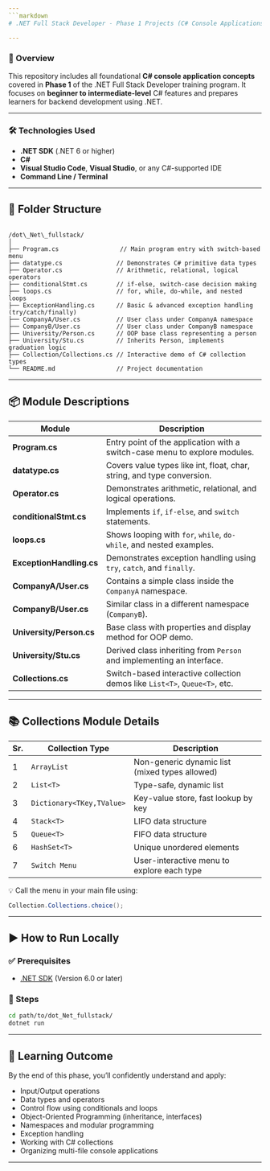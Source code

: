 ```yaml
---
```markdown
# .NET Full Stack Developer - Phase 1 Projects (C# Console Applications)

---
```


### 🧾 Overview

This repository includes all foundational **C# console application concepts** covered in **Phase 1** of the .NET Full Stack Developer training program. It focuses on **beginner to intermediate-level** C# features and prepares learners for backend development using .NET.

---

### 🛠️ Technologies Used

- **.NET SDK** (.NET 6 or higher)
- **C#**
- **Visual Studio Code**, **Visual Studio**, or any C#-supported IDE
- **Command Line / Terminal**

---

## 📁 Folder Structure

```

/dot\_Net\_fullstack/
│
├── Program.cs                 // Main program entry with switch-based menu
├── datatype.cs               // Demonstrates C# primitive data types
├── Operator.cs               // Arithmetic, relational, logical operators
├── conditionalStmt.cs        // if-else, switch-case decision making
├── loops.cs                  // for, while, do-while, and nested loops
├── ExceptionHandling.cs      // Basic & advanced exception handling (try/catch/finally)
├── CompanyA/User.cs          // User class under CompanyA namespace
├── CompanyB/User.cs          // User class under CompanyB namespace
├── University/Person.cs      // OOP base class representing a person
├── University/Stu.cs         // Inherits Person, implements graduation logic
├── Collection/Collections.cs // Interactive demo of C# collection types
└── README.md                 // Project documentation

````

---

## 📦 Module Descriptions

| Module                   | Description                                                                 |
|--------------------------|-----------------------------------------------------------------------------|
| **Program.cs**           | Entry point of the application with a switch-case menu to explore modules. |
| **datatype.cs**          | Covers value types like int, float, char, string, and type conversion.     |
| **Operator.cs**          | Demonstrates arithmetic, relational, and logical operations.               |
| **conditionalStmt.cs**   | Implements `if`, `if-else`, and `switch` statements.                       |
| **loops.cs**             | Shows looping with `for`, `while`, `do-while`, and nested examples.        |
| **ExceptionHandling.cs** | Demonstrates exception handling using `try`, `catch`, and `finally`.       |
| **CompanyA/User.cs**     | Contains a simple class inside the `CompanyA` namespace.                   |
| **CompanyB/User.cs**     | Similar class in a different namespace (`CompanyB`).                       |
| **University/Person.cs** | Base class with properties and display method for OOP demo.                |
| **University/Stu.cs**    | Derived class inheriting from `Person` and implementing an interface.      |
| **Collections.cs**       | Switch-based interactive collection demos like `List<T>`, `Queue<T>`, etc. |

---

## 📚 Collections Module Details

| Sr. | Collection Type           | Description                                     |
| --- | ------------------------- | ----------------------------------------------- |
| 1   | `ArrayList`               | Non-generic dynamic list (mixed types allowed)  |
| 2   | `List<T>`                 | Type-safe, dynamic list                         |
| 3   | `Dictionary<TKey,TValue>` | Key-value store, fast lookup by key             |
| 4   | `Stack<T>`                | LIFO data structure                             |
| 5   | `Queue<T>`                | FIFO data structure                             |
| 6   | `HashSet<T>`              | Unique unordered elements                       |
| 7   | `Switch Menu`             | User-interactive menu to explore each type      |

💡 Call the menu in your main file using:

```csharp
Collection.Collections.choice();
````

---

## ▶️ How to Run Locally

### ✅ Prerequisites

* [.NET SDK](https://dotnet.microsoft.com/en-us/download) (Version 6.0 or later)

### 🧪 Steps

```bash
cd path/to/dot_Net_fullstack/
dotnet run
```

---

## 🎯 Learning Outcome

By the end of this phase, you’ll confidently understand and apply:

* Input/Output operations
* Data types and operators
* Control flow using conditionals and loops
* Object-Oriented Programming (inheritance, interfaces)
* Namespaces and modular programming
* Exception handling
* Working with C# collections
* Organizing multi-file console applications

---
